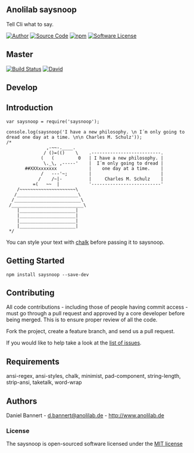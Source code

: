 ## Anolilab saysnoop
Tell Cli what to say.

[![Author](http://img.shields.io/badge/author-@anolilab-blue.svg?style=flat-square)](https://twitter.com/anolilab)
[![Source Code](http://img.shields.io/badge/source-anolilab/saysnoop-blue.svg?style=flat-square)](https://github.com/anolilab/saysnoop)
[![npm](https://img.shields.io/npm/v/saysnoop.svg?style=flat-square)](https://www.npmjs.com/package/saysnoop)
[![Software License](https://img.shields.io/badge/license-MIT-brightgreen.svg?style=flat-square)](LICENSE)

## Master
[![Build Status](https://travis-ci.org/anolilab/saysnoop.svg)](https://travis-ci.org/anolilab/saysnoop)
[![David](https://img.shields.io/david/anolilab/saysnoop.svg?style=flat-square)](https://github.com/anolilab/saysnoop)

## Develop

## Introduction
```shell
var saysnoop = require('saysnoop');

console.log(saysnoop('I have a new philosophy. \n I´m only going to dread one day at a time. \n\n Charles M. Schulz'));
/*
               ,-~~-.____.
              / ()=(()    \    .--------------------------.
             (   (         0   | I have a new philosophy. |
              \._\, ,-----'    |  I´m only going to dread |
       ##XXXxxxxxxx            |    one day at a time.    |
             /   ---'~;        |                          |
            /    /~|-          |     Charles M. Schulz    |
          =(   ~~  |           '--------------------------'
    /~~~~~~~~~~~~~~~~~~~~~\
   /_______________________\
  /_________________________\
 /___________________________\
    |_____________________|
    |_____________________|
    |_____________________|
    |_____________________|
 */
```
You can style your text with [chalk](https://github.com/sindresorhus/chalk) before passing it to saysnoop.

## Getting Started

```shell
npm install saysnoop --save-dev
```

## Contributing

All code contributions - including those of people having commit access -
must go through a pull request and approved by a core developer before being
merged. This is to ensure proper review of all the code.

Fork the project, create a feature branch, and send us a pull request.

If you would like to help take a look at the [list of issues](http://github.com/anolilab/saysnoop/issues).

## Requirements
ansi-regex, ansi-styles, chalk, minimist, pad-component, string-length, strip-ansi, taketalk, word-wrap

## Authors

Daniel Bannert - <d.bannert@anolilab.de> - <http://www.anolilab.de><br />

### License

The saysnoop is open-sourced software licensed under the [MIT license](http://opensource.org/licenses/MIT)
